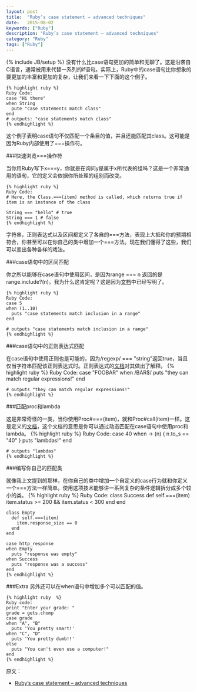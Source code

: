 ```yaml
---
layout: post
title:  "Ruby’s case statement – advanced techniques"
date:   2015-08-02
keywords: ["Ruby"]
description: "Ruby’s case statement – advanced techniques"
category: "Ruby"
tags: ["Ruby"]
---
```

{% include JB/setup %}
没有什么比case语句更加的简单和无聊了。这是沿袭自C语言，通常被用来代替一系列的if语句。实际上，Ruby中的case语句比你想象的要更加的丰富和更加的复杂，让我们来看一下下面的这个例子。

    {% highlight ruby %}
    Ruby Code:
    case "Hi there"
    when String
      pute "case statements match class"
    end
    # outputs: "case statements match class"
    {% endhighlight %}
这个例子表明case语句不仅匹配一个条目的值，并且还能匹配其class。这可能是因为Ruby内部使用了===操作符。

###快速浏览===操作符

当你用Ruby写下x===y，你就是在询问y是属于x所代表的组吗？这是一个非常通用的语句，它的定义会依据你所处理的组别而改变。   

    {% highlight ruby %}
    Ruby Code:
    # Here, the Class.===(item) method is called, which returns true if item is an instance of the class 
 
    String === "hello" # true
    String === 1 # false
    {% endhighlight %}

字符串，正则表达式以及区间都定义了各自的===方法，表现上大抵和你的预期相符合，你甚至可以在你自己的类中增加一个===方法。现在我们懂得了这些，我们可以变出各种各样的戏法。

###case语句中的区间匹配

你之所以能够在case语句中使用区间，是因为range === n 返回的是range.include?(n)。我为什么这肯定呢？这是因为[文档](http://ruby-doc.org/core-2.2.0/Range.html#method-i-3D-3D-3D "文档")中已经写明了。

    {% highlight ruby %}
    Ruby Code:
    case 5
    when (1..10)
      puts "case statements match inclusion in a range"
    end
     
    # outputs "case statements match inclusion in a range"
    {% endhighlight %}

###case语句中的正则表达式匹配

在case语句中使用正则也是可能的，因为/regexp/ === "string"返回true，当且仅当字符串匹配该正则表达式时。正则表达式的[文档](http://ruby-doc.org/core-2.2.0/Regexp.html#method-i-3D-3D-3D "文档")对其做出了解释。
    {% highlight ruby %}
    Ruby Code:
    case "FOOBAR"
    when /BAR$/
      puts "they can match regular expressions!"
    end
     
    # outputs "they can match regular expressions!"
    {% endhighlight %}

###匹配proc和lambda

这是非常奇怪的一类，当你使用Proc#===(item)，就和Proc#call(item)一样。这是定义的[文档](http://ruby-doc.org/core-2.2.0/Proc.html#method-i-3D-3D-3D "文档")，这个文档的意思是你可以通过动态匹配在case语句中使用proc和lambda。
    {% highlight ruby %}
    Ruby Code:
    case 40
    when -> (n) { n.to_s == "40" }
      puts "lambdas!"
    end
     
    # outputs "lambdas"
    {% endhighlight %}

###编写你自己的匹配类

就像我上文提到的那样，在你自己的类中增加一个自定义的case行为就和你定义一个===方法一样简单。使用这项技术能够讲一系列复杂的条件逻辑拆分成多个较小的类。
    {% highlight ruby %}
    Ruby Code:
    class Success
      def self.===(item)
        item.status >= 200 && item.status < 300
      end
    end
     
    class Empty
      def self.===(item)
        item.response_size == 0
      end
    end
     
    case http_response
    when Empty
      puts "response was empty"
    when Success
      puts "response was a success"
    end
    {% endhighlight %}


###Extra
另外还可以在when语句中增加多个可以匹配的值。

    {% highlight ruby  %}
    Ruby code:
    print "Enter your grade: "
    grade = gets.chomp
    case grade
    when "A", "B"
      puts 'You pretty smart!'
    when "C", "D"
      puts 'You pretty dumb!!'
    else
      puts "You can't even use a computer!"
    end
    {% endhighlight %}
  
原文：

- [Ruby’s case statement – advanced techniques](http://blog.honeybadger.io/rubys-case-statement-advanced-techniques "Ruby’s case statement – advanced techniques")

